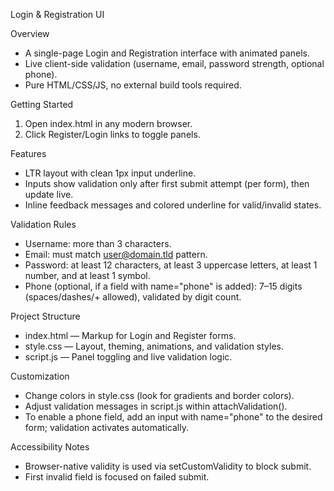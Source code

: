 Login & Registration UI

Overview
- A single-page Login and Registration interface with animated panels.
- Live client-side validation (username, email, password strength, optional phone).
- Pure HTML/CSS/JS, no external build tools required.

Getting Started
1) Open index.html in any modern browser.
2) Click Register/Login links to toggle panels.

Features
- LTR layout with clean 1px input underline.
- Inputs show validation only after first submit attempt (per form), then update live.
- Inline feedback messages and colored underline for valid/invalid states.

Validation Rules
- Username: more than 3 characters.
- Email: must match user@domain.tld pattern.
- Password: at least 12 characters, at least 3 uppercase letters, at least 1 number, and at least 1 symbol.
- Phone (optional, if a field with name="phone" is added): 7–15 digits (spaces/dashes/+ allowed), validated by digit count.

Project Structure
- index.html — Markup for Login and Register forms.
- style.css — Layout, theming, animations, and validation styles.
- script.js — Panel toggling and live validation logic.

Customization
- Change colors in style.css (look for gradients and border colors).
- Adjust validation messages in script.js within attachValidation().
- To enable a phone field, add an input with name="phone" to the desired form; validation activates automatically.

Accessibility Notes
- Browser-native validity is used via setCustomValidity to block submit.
- First invalid field is focused on failed submit.




